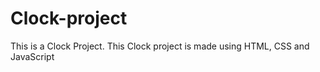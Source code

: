 # Clock-project
This is a Clock Project. This Clock project is made using HTML, CSS and JavaScript 
